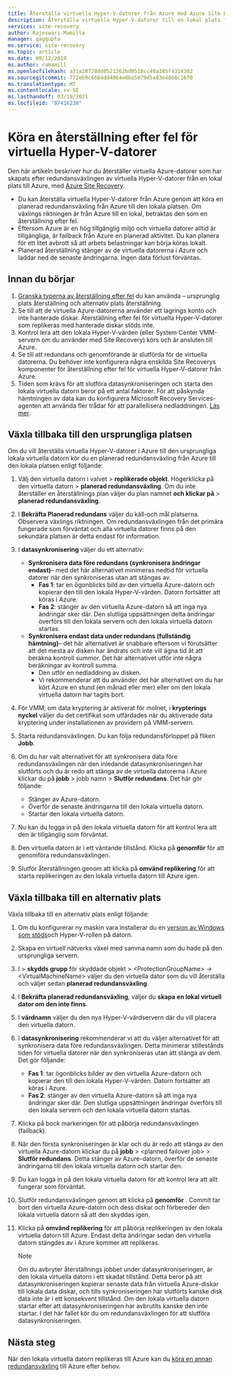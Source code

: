 ```yaml
---
title: Återställa virtuella Hyper-V-datorer från Azure med Azure Site Recovery
description: Återställa virtuella Hyper-V-datorer till en lokal plats från Azure med Azure Site Recovery.
services: site-recovery
author: Rajeswari-Mamilla
manager: gaggupta
ms.service: site-recovery
ms.topic: article
ms.date: 09/12/2019
ms.author: ramamill
ms.openlocfilehash: a31a28728dd0521262bd0518cc49a385f4314302
ms.sourcegitcommit: 772eb9c6684dd4864e0ba507945a83e48b8c16f0
ms.translationtype: MT
ms.contentlocale: sv-SE
ms.lasthandoff: 03/19/2021
ms.locfileid: "87416238"
---
```

# <a name="run-a-failback-for-hyper-v-vms"></a>Köra en återställning efter fel för virtuella Hyper-V-datorer

Den här artikeln beskriver hur du återställer virtuella Azure-datorer som har skapats efter redundansväxlingen av virtuella Hyper-V-datorer från en lokal plats till Azure, med [Azure Site Recovery](site-recovery-overview.md).

- Du kan återställa virtuella Hyper-V-datorer från Azure genom att köra en planerad redundansväxling från Azure till den lokala platsen. Om växlings riktningen är från Azure till en lokal, betraktas den som en återställning efter fel.
- Eftersom Azure är en hög tillgänglig miljö och virtuella datorer alltid är tillgängliga, är failback från Azure en planerad aktivitet. Du kan planera för ett litet avbrott så att arbets belastningar kan börja köras lokalt. 
- Planerad återställning stänger av de virtuella datorerna i Azure och laddar ned de senaste ändringarna. Ingen data förlust förväntas.

## <a name="before-you-start"></a>Innan du börjar

1. [Granska typerna av återställning efter fel](failover-failback-overview.md#hyper-v-reprotectionfailback) du kan använda – ursprunglig plats återställning och alternativ plats återställning.
2. Se till att de virtuella Azure-datorerna använder ett lagrings konto och inte hanterade diskar. Återställning efter fel för virtuella Hyper-V-datorer som replikeras med hanterade diskar stöds inte.
3. Kontrol lera att den lokala Hyper-V-värden (eller System Center VMM-servern om du använder med Site Recovery) körs och är ansluten till Azure. 
4. Se till att redundans och genomförande är slutförda för de virtuella datorerna. Du behöver inte konfigurera några enskilda Site Recoverys komponenter för återställning efter fel för virtuella Hyper-V-datorer från Azure.
5. Tiden som krävs för att slutföra datasynkroniseringen och starta den lokala virtuella datorn beror på ett antal faktorer. För att påskynda hämtningen av data kan du konfigurera Microsoft Recovery Services-agenten att använda fler trådar för att parallellisera nedladdningen. [Läs mer](https://support.microsoft.com/help/3056159/how-to-manage-on-premises-to-azure-protection-network-bandwidth-usage).


## <a name="fail-back-to-the-original-location"></a>Växla tillbaka till den ursprungliga platsen

Om du vill återställa virtuella Hyper-V-datorer i Azure till den ursprungliga lokala virtuella datorn kör du en planerad redundansväxling från Azure till den lokala platsen enligt följande:

1. Välj den virtuella datorn i valvet > **replikerade objekt**. Högerklicka på den virtuella datorn > **planerad redundansväxling**. Om du inte återställer en återställnings plan väljer du plan namnet **och klickar på**  >  **planerad redundansväxling**.
2. I **Bekräfta Planerad redundans** väljer du käll-och mål platserna. Observera växlings riktningen. Om redundansväxlingen från det primära fungerade som förväntat och alla virtuella datorer finns på den sekundära platsen är detta endast för information.
3. I **datasynkronisering** väljer du ett alternativ:
    - **Synkronisera data före redundans (synkronisera ändringar endast)**– med det här alternativet minimeras nedtid för virtuella datorer när den synkroniseras utan att stängas av.
        - **Fas 1**: tar en ögonblicks bild av den virtuella Azure-datorn och kopierar den till den lokala Hyper-V-värden. Datorn fortsätter att köras i Azure.
        - **Fas 2**: stänger av den virtuella Azure-datorn så att inga nya ändringar sker där. Den slutliga uppsättningen delta ändringar överförs till den lokala servern och den lokala virtuella datorn startas.
    - **Synkronisera endast data under redundans (fullständig hämtning)**– det här alternativet är snabbare eftersom vi förutsätter att det mesta av disken har ändrats och inte vill ägna tid åt att beräkna kontroll summor. Det här alternativet utför inte några beräkningar av kontroll summa.
        - Den utför en nedladdning av disken. 
        - Vi rekommenderar att du använder det här alternativet om du har kört Azure en stund (en månad eller mer) eller om den lokala virtuella datorn har tagits bort.

4. För VMM, om data kryptering är aktiverat för molnet, i **krypterings nyckel** väljer du det certifikat som utfärdades när du aktiverade data kryptering under installationen av providern på VMM-servern.
5. Starta redundansväxlingen. Du kan följa redundansförloppet på fliken **Jobb**.
6. Om du har valt alternativet för att synkronisera data före redundansväxlingen när den inledande datasynkroniseringen har slutförts och du är redo att stänga av de virtuella datorerna i Azure klickar du på **jobb** > jobb namn > **Slutför redundans**. Det här gör följande:
    - Stänger av Azure-datorn.
    - Överför de senaste ändringarna till den lokala virtuella datorn.
    - Startar den lokala virtuella datorn.
7. Nu kan du logga in på den lokala virtuella datorn för att kontrol lera att den är tillgänglig som förväntat.
8. Den virtuella datorn är i ett väntande tillstånd. Klicka på **genomför** för att genomföra redundansväxlingen.
9. Slutför återställningen genom att klicka på **omvänd replikering** för att starta replikeringen av den lokala virtuella datorn till Azure igen.



## <a name="fail-back-to-an-alternate-location"></a>Växla tillbaka till en alternativ plats 

Växla tillbaka till en alternativ plats enligt följande:

1. Om du konfigurerar ny maskin vara installerar du en [version av Windows som stöds](hyper-v-azure-support-matrix.md#replicated-vms)och Hyper-V-rollen på datorn.
2. Skapa en virtuell nätverks växel med samma namn som du hade på den ursprungliga servern.
3. I   >  **skydds grupp** för skyddade objekt  >  \<ProtectionGroupName>  ->  \<VirtualMachineName> väljer du den virtuella dator som du vill återställa och väljer sedan **planerad redundansväxling**.
4. I **Bekräfta planerad redundansväxling**, väljer du **skapa en lokal virtuell dator om den inte finns**.
5. I **värdnamn** väljer du den nya Hyper-V-värdservern där du vill placera den virtuella datorn.
6. I **datasynkronisering** rekommenderar vi att du väljer alternativet för att synkronisera data före redundansväxlingen. Detta minimerar stillestånds tiden för virtuella datorer när den synkroniseras utan att stänga av dem. Det gör följande:
    - **Fas 1**: tar ögonblicks bilder av den virtuella Azure-datorn och kopierar den till den lokala Hyper-V-värden. Datorn fortsätter att köras i Azure.
    - **Fas 2**: stänger av den virtuella Azure-datorn så att inga nya ändringar sker där. Den slutliga uppsättningen ändringar överförs till den lokala servern och den lokala virtuella datorn startas.
    
7. Klicka på bock markeringen för att påbörja redundansväxlingen (failback).
8. När den första synkroniseringen är klar och du är redo att stänga av den virtuella Azure-datorn klickar du på **jobb**  >  \<planned failover job>  >  **Slutför redundans**. Detta stänger av Azure-datorn, överför de senaste ändringarna till den lokala virtuella datorn och startar den.
9. Du kan logga in på den lokala virtuella datorn för att kontrol lera att allt fungerar som förväntat.
10. Slutför redundansväxlingen genom att klicka på **genomför** . Commit tar bort den virtuella Azure-datorn och dess diskar och förbereder den lokala virtuella datorn så att den skyddas igen.
10. Klicka på **omvänd replikering** för att påbörja replikeringen av den lokala virtuella datorn till Azure. Endast delta ändringar sedan den virtuella datorn stängdes av i Azure kommer att replikeras.

    > [!NOTE]
    > Om du avbryter återställnings jobbet under datasynkroniseringen, är den lokala virtuella datorn i ett skadat tillstånd. Detta beror på att datasynkroniseringen kopierar senaste data från virtuella Azure-diskar till lokala data diskar, och tills synkroniseringen har slutförts kanske disk data inte är i ett konsekvent tillstånd. Om den lokala virtuella datorn startar efter att datasynkroniseringen har avbrutits kanske den inte startar. I det här fallet kör du om redundansväxlingen för att slutföra datasynkroniseringen.


## <a name="next-steps"></a>Nästa steg
När den lokala virtuella datorn replikeras till Azure kan du [köra en annan redundansväxling](site-recovery-failover.md) till Azure efter behov.

